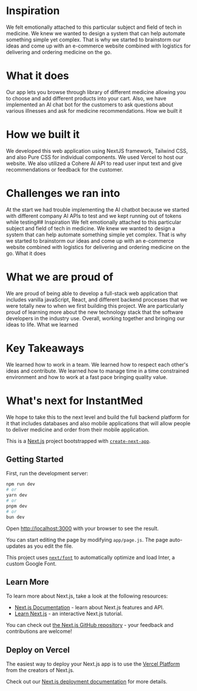 
# Inspiration

We felt emotionally attached to this particular subject and field of tech in medicine. We knew we wanted to design a system that can help automate something simple yet complex. That is why we started to brainstorm our ideas and come up with an e-commerce website combined with logistics for delivering and ordering medicine on the go.

# What it does
Our app lets you browse through library of different medicine allowing you to choose and add different products into your cart. Also, we have implemented an AI chat bot for the customers to ask questions about various illnesses and ask for medicine recommendations.
How we built it

# How we built it
We developed this web application using NextJS framework, Tailwind CSS, and also Pure CSS for individual components. We used Vercel to host our website. We also utilized a Cohere AI API to read user input text and give recommendations or feedback for the customer.

# Challenges we ran into
At the start we had trouble implementing the AI chatbot because we started with different company AI APIs to test and we kept running out of tokens while testing## Inspiration We felt emotionally attached to this particular subject and field of tech in medicine. We knew we wanted to design a system that can help automate something simple yet complex. That is why we started to brainstorm our ideas and come up with an e-commerce website combined with logistics for delivering and ordering medicine on the go.
What it does

# What we are proud of
We are proud of being able to develop a full-stack web application that includes vanilla javaScript, React, and different backend processes that we were totally new to when we first building this project. We are particularly proud of learning more about the new technology stack that the software developers in the industry use. Overall, working together and bringing our ideas to life.
What we learned

# Key Takeaways
We learned how to work in a team. We learned how to respect each other's ideas and contribute. We learned how to manage time in a time constrained environment and how to work at a fast pace bringing quality value.

# What's next for InstantMed
We hope to take this to the next level and build the full backend platform for it that includes databases and also mobile applications that will allow people to deliver medicine and order from their mobile application.



This is a [Next.js](https://nextjs.org/) project bootstrapped with [`create-next-app`](https://github.com/vercel/next.js/tree/canary/packages/create-next-app).

## Getting Started

First, run the development server:

```bash
npm run dev
# or
yarn dev
# or
pnpm dev
# or
bun dev
```

Open [http://localhost:3000](http://localhost:3000) with your browser to see the result.

You can start editing the page by modifying `app/page.js`. The page auto-updates as you edit the file.

This project uses [`next/font`](https://nextjs.org/docs/basic-features/font-optimization) to automatically optimize and load Inter, a custom Google Font.

## Learn More

To learn more about Next.js, take a look at the following resources:

- [Next.js Documentation](https://nextjs.org/docs) - learn about Next.js features and API.
- [Learn Next.js](https://nextjs.org/learn) - an interactive Next.js tutorial.

You can check out [the Next.js GitHub repository](https://github.com/vercel/next.js/) - your feedback and contributions are welcome!

## Deploy on Vercel

The easiest way to deploy your Next.js app is to use the [Vercel Platform](https://vercel.com/new?utm_medium=default-template&filter=next.js&utm_source=create-next-app&utm_campaign=create-next-app-readme) from the creators of Next.js.

Check out our [Next.js deployment documentation](https://nextjs.org/docs/deployment) for more details.
